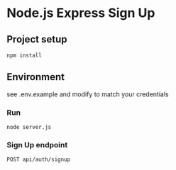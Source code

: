 # Node.js Express Sign Up

## Project setup
```
npm install
```
## Environment
see .env.example and modify to match your credentials

### Run
```
node server.js
```
### Sign Up endpoint
```
POST api/auth/signup
```